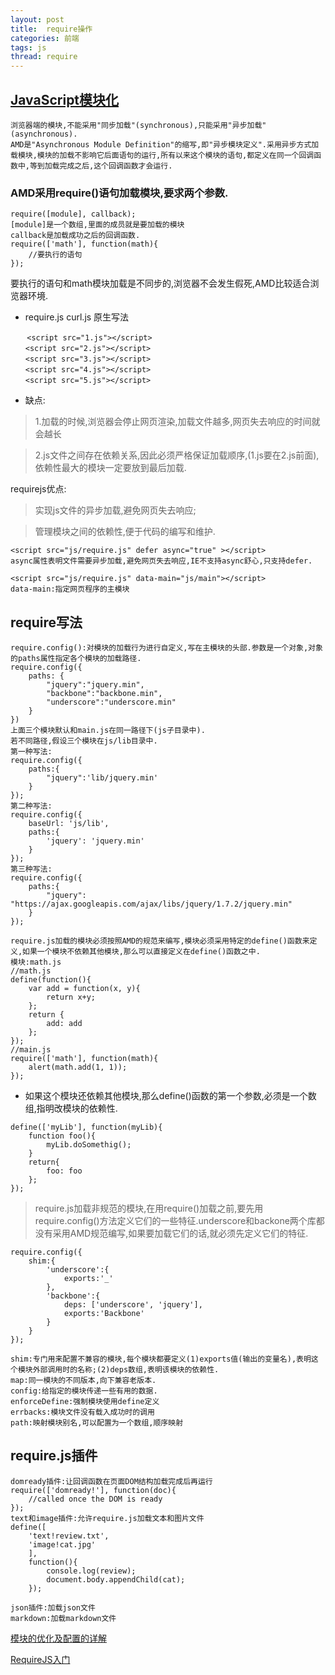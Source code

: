 ```yaml
---
layout: post
title:  require操作
categories: 前端
tags: js
thread: require
---
```


## [JavaScript模块化](http://www.ruanyifeng.com/blog/2012/11/require_js.html)

```
浏览器端的模块,不能采用"同步加载"(synchronous),只能采用"异步加载"(asynchronous).
AMD是"Asynchronous Module Definition"的缩写,即"异步模块定义".采用异步方式加载模块,模块的加载不影响它后面语句的运行,所有以来这个模块的语句,都定义在同一个回调函数中,等到加载完成之后,这个回调函数才会运行.
```

### AMD采用require()语句加载模块,要求两个参数.

```
require([module], callback);
[module]是一个数组,里面的成员就是要加载的模块
callback是加载成功之后的回调函数.
require(['math'], function(math){
    //要执行的语句
});
```
要执行的语句和math模块加载是不同步的,浏览器不会发生假死,AMD比较适合浏览器环境.

* require.js curl.js 原生写法
```
  　<script src="1.js"></script>
　　<script src="2.js"></script>
　　<script src="3.js"></script>
　　<script src="4.js"></script>
　　<script src="5.js"></script>
```
* 缺点:

> 1.加载的时候,浏览器会停止网页渲染,加载文件越多,网页失去响应的时间就会越长

> 2.js文件之间存在依赖关系,因此必须严格保证加载顺序,(1.js要在2.js前面),依赖性最大的模块一定要放到最后加载.

requirejs优点:

> 实现js文件的异步加载,避免网页失去响应;

> 管理模块之间的依赖性,便于代码的编写和维护.

```
<script src="js/require.js" defer async="true" ></script>
async属性表明文件需要异步加载,避免网页失去响应,IE不支持async舒心,只支持defer.
```
```
<script src="js/require.js" data-main="js/main"></script>
data-main:指定网页程序的主模块
```

## require写法
```
require.config():对模块的加载行为进行自定义,写在主模块的头部.参数是一个对象,对象的paths属性指定各个模块的加载路径.
require.config({
    paths: {
        "jquery":"jquery.min",
        "backbone":"backbone.min",
        "underscore":"underscore.min"
    }
})
上面三个模块默认和main.js在同一路径下(js子目录中).
若不同路径,假设三个模块在js/lib目录中.
第一种写法:
require.config({
    paths:{
        "jquery":'lib/jquery.min'    
    }
});
第二种写法:
require.config({
    baseUrl: 'js/lib',
    paths:{
        'jquery': 'jquery.min'    
    }
});
第三种写法:
require.config({
    paths:{
        "jquery": "https://ajax.googleapis.com/ajax/libs/jquery/1.7.2/jquery.min"
    }
});
```
```
require.js加载的模块必须按照AMD的规范来编写,模块必须采用特定的define()函数来定义,如果一个模块不依赖其他模块,那么可以直接定义在define()函数之中.
模块:math.js
//math.js
define(function(){
    var add = function(x, y){
        return x+y;    
    };
    return {
        add: add
    };
});
//main.js
require(['math'], function(math){
    alert(math.add(1, 1));
});
```

* 如果这个模块还依赖其他模块,那么define()函数的第一个参数,必须是一个数组,指明改模块的依赖性.

```
define(['myLib'], function(myLib){
    function foo(){
        myLib.doSomethig();
    }
    return{
        foo: foo
    };
});
```
> require.js加载非规范的模块,在用require()加载之前,要先用require.config()方法定义它们的一些特征.underscore和backone两个库都没有采用AMD规范编写,如果要加载它们的话,就必须先定义它们的特征.

```
require.config({
    shim:{
        'underscore':{
            exports:'_'
        },
        'backbone':{
            deps: ['underscore', 'jquery'],
            exports:'Backbone'
        }
    }
});
```

```
shim:专门用来配置不兼容的模块,每个模块都要定义(1)exports值(输出的变量名),表明这个模块外部调用时的名称;(2)deps数组,表明该模块的依赖性.
map:同一模块的不同版本,向下兼容老版本.
config:给指定的模块传递一些有用的数据.
enforceDefine:强制模块使用define定义
errbacks:模块文件没有载入成功时的调用
path:映射模块别名,可以配置为一个数组,顺序映射
```

## require.js插件

```
domready插件:让回调函数在页面DOM结构加载完成后再运行
require(['domready!'], function(doc){
    //called once the DOM is ready
});
text和image插件:允许require.js加载文本和图片文件
define([
    'text!review.txt',
    'image!cat.jpg'
    ],
    function(){
        console.log(review);
        document.body.appendChild(cat);
    });

json插件:加载json文件
markdown:加载markdown文件
```

[模块的优化及配置的详解](https://segmentfault.com/a/1190000002403806)

[RequireJS入门](http://www.cnblogs.com/snandy/archive/2012/05/22/2513652.html)
